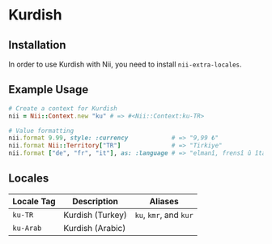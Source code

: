 <!-- This file has been generated. Source: languages/_template.md.erb -->

# Kurdish

## Installation

In order to use Kurdish with Nii, you need to install `nii-extra-locales`.

## Example Usage

``` ruby
# Create a context for Kurdish
nii = Nii::Context.new "ku" # => #<Nii::Context:ku-TR>

# Value formatting
nii.format 9.99, style: :currency            # => "9,99 ₺"
nii.format Nii::Territory["TR"]              # => "Tirkiye"
nii.format ["de", "fr", "it"], as: :language # => "elmanî, frensî û îtalî"
```


## Locales

<table>
  <thead>
    <tr>
      <th>Locale Tag</th>
      <th>Description</th>
      <th>Aliases</th>
    </tr>
  </thead>
  <tbody>
    <tr>
      <td><code>ku-TR</code></td>
      <td>Kurdish (Turkey)</td>
      <td><code>ku</code>, <code>kmr</code>, and <code>kur</code></td>
    </tr>
    <tr>
      <td><code>ku-Arab</code></td>
      <td>Kurdish (Arabic)</td>
      <td></td>
    </tr>
  </tbody>
</table>

